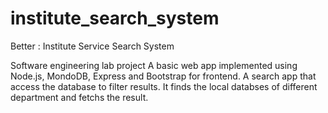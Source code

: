 # institute_search_system
Better : Institute Service Search System

Software engineering lab project
A basic web app implemented using Node.js, MondoDB, Express and Bootstrap for frontend.
A search app that access the database to filter results.
It finds the local databses of different department and fetchs the result.
